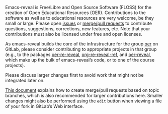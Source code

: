 <!--- Local IspellDict: en -->
<!--- Copyright (C) 2019 Jens Lechtenbörger -->
<!--- SPDX-License-Identifier: CC0-1.0 -->

Emacs-reveal is Free/Libre and Open Source Software (FLOSS) for the
creation of Open Educational Resources (OER).  Contributions to the
software as well as to educational resources are very welcome, be they
small or large.
Please open [issues](https://gitlab.com/oer/emacs-reveal/issues)
or [merge/pull requests](https://gitlab.com/oer/emacs-reveal/merge_requests)
to contribute questions, suggestions, corrections, new features, etc.
Note that your contributions must also be licensed under free and open licenses.

As emacs-reveal builds the core of the infrastructure for the group
[oer](https://gitlab.com/oer) on GitLab, please consider contributing
to appropriate projects in that group (e.g., to the packages
[oer-re-reveal](https://gitlab.com/oer/org-re-reveal),
[org-re-reveal-ref](https://gitlab.com/oer/org-re-reveal-ref), and
[oer-reveal](https://gitlab.com/oer/oer-reveal), which make up the
bulk of emacs-reveal’s code, or to one of the course projects).

Please discuss larger changes first to avoid work that might not be
integrated later on.

[This document](https://github.com/NARKOZ/gitlab/blob/master/CONTRIBUTING.md#pull-requests)
explains how to create merge/pull requests based on topic branches, which
is also recommended for larger contributions here.  Smaller changes
might also be performed using the `edit` button when viewing a file of your
fork in GitLab’s Web interface.
